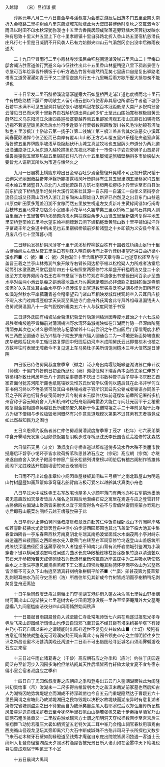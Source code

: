 入越録　　（宋）吕祖谦 撰 


　　淳熈元年八月二十八日自金华与潘叔度为会稽之游辰后出旌孝门五里至闗头南折入会稽路二里桐树岭八里东藕塘城东陂塘此为大溉田甚博他时夏秋之交辄涸今岁雨泽以时田不卬水秋深犹弥漫也十五里含香民居颇成聚落道旁野塘木芙蓉初发映水殊有思致十里义井五里上下仓十里孝顺镇十里自驿路北折入香山路五里宿杭慈潘氏庄凡行七十里是日凝阴不开风袭人已有力始御夹四山云气滃然冈峦出没申后微雨夜遂大 

　　二十九日早冒雨行二里小鳯林寺涉溪屈曲稻塍间泥淖没屦五里苦山二十里梅口邸舍蠲洁胜官道盖行贾避义乌市征往往出此十五里香山林壑稍邃八里下稠岩景德寺寺屋可百年绘事皆朴质饭于小轩方池丛竹皆有趣然稍芜矣七里唐口自是复出驿路老梧离立道旁濯濯如青玉干又二里宿逆旅凡行五十九里晡后雨方歇所歴大抵匆匆不能详也 

　　三十日早发二里石斛桥溪流潺潺崖旁大石如屋桥西走浦江道也度桥而北十里石牛有楼临路楼下牖戸亦明敞主人留小语云创以待使客非其居也所谓石牛者道下塘卧石若牛水满不可见五里洞井居民依小坡植鸡冠花数百本冠距低昻大类尸乡祝鸡翁舍云薄见日已而大霁十里新界自石斛桥道出两山间少旷土至此山围始寛秋稼极目黄云蔚然过义乌东阳浦江永康四县巡检寨婺越界焉五里邵家湾观五指山其巅石如骈拇然近视不若逺望饭民家舍后水竹可步逢驱羊行贾者数百蹄散漫川谷风毛沙肋顿有汧陇秋色五里涉枫江土俗谚云第一扬子江第二钱塘江第三枫江盖甚言其水波恶实小溪耳闻春夏颇湍悍今仅至胫而已南岸有覆斗山山形正方若斗覆五里兴乐槿花夹道室庐篱落皆整五里界牌陇平坡浅草隐隐起伏环山城立真监牧地也五里牌头市道分为两北道出渔浦度浙江入杭东道入越轮蹄担负东视北不能十一市傍斗子岩岩旁狮子山首昻背偃畧类狻猊五里寒热阪五里宿砚石村凡行六十五里屡愒逆旅墙壁横斜多市侩牓帖大要皆尤人语斯其所以为市道与悚然久之 

　　九月一日晨雾上横陇东嶂出日金晕吞吐少焉全璧径升晃耀不可正视升数尺韬于云绚采光丽因蔽益竒非浮翳所能揜露稻风叶皆鲜鲜有生意五里里湖五里蔡家坞五里桐木岭五里诸暨县入县北门人烟犹萧疎县方筑社南垣两松樛枝小异里许至市自县治前东折度下桥桥屋半圯矣并大溪行流甚壮其源一自东阳一自浦江一自孝义至街亭合流径县城又径萧山浮桥入浙江县东陶朱山颇雄自入新界已岿然见之出县东门山益逺川原益旷田莱多荒盖沮洳不宜稼而然五里放生桥道左女贞新叶生黄緑间错如行闽粤茘枝林五里马秀才店店旁小室随事莳花草马久罢举矣三里双桥畈二里乌石其南入剡百里而近十五里苦李桥溪碛颇清浅木阴扶疎百余步入山径五里至新店湾复得平地五里栗桥登栗岭五里冷水望东岭神祠缥渺云间下坂稻穟垂黄际山数十里平铺如拭洋洋乎冨哉丰年之象道中所未见也五里宿枫桥镇前岁析诸暨之十乡即镇为义安县今年五月废凡行七十里薄暮小雨 

　　二日辨色发枫桥阴风薄寒十里干溪溪桥榉柳数百株有十围者过桥绕山足行十里古愽岭岭左右皆丛筱五里洪口有别径入明自枫桥而上美竹佳树相望近洪口曲折循小溪水声■〈氵虢〉■〈氵虢〉风物渐佳十里含晖桥亭天章寺路口也遂穿松径至寺寺盖晋王羲之兰亭山林秀润气象开敞寺右臂长冈达桥亭植以松桧疑人力所成者法堂后砌筒引水激髙数尺堂后登阶四五十级有照堂两旁修竹木犀盛开轩槛明洁又登二十余级至方丈眼界颇阔寺右王右军书堂庭下皆杉竹观右军遗像出书堂径田间百余步至曲水亭对凿两小池云是羲之鹅池墨池曲水乃污渠蜿蜓若蚓必非流觞之旧斟酌当是寺前溪但岁久失其处耳由曲水亭穿小径涉溪复出官道数里买舟泛鉴湖湖多堙为田所存仅如溪港然秋水平岸菰蒲青苍会稽秦望云门诸山互相映发城堞楼观跨空入云耳目应接不暇入水门过南堰歴府学天庆观至禹迹寺门舍舟外氏寓舍此寺拜外祖母温国钱夫人伯舅叔舅温国八十一矣气貎视听纔类五六十人与叔度同馆于书室 

　　三日游外氏园有梅坡站台菊潭杞菊堂竹隐蒲涧橘洲因寺废地葺治之十六七成矣最胜者梅坡遶亭皆梅前对蒲涧橘洲野水湾环岛溆掩映如在江湖而竹隐一径深幽阶庭清閟亦其次也又过义恩师院院与杞菊堂邻十年前尝识之午后自园后门穿僧庵度小桥转三两曲至圆通寺旧乃兴福寺子院去岁废兴福入圆通合二为一埽地更新面势端直殿庑华敞殿后犹未毕工循旧路复穿园中归园后边河岸木成阴舅氏云此即蜀桤木也植之方数年往时表里无障蔽今不复见道上车马矣杜子美所谓饱闻桤木三年大信然是日薄阴 

　　四日饭已侍伯舅同叔度詹季章（徽之）泛小舟出南堰绕城縁鉴湖访苏仁伸计议（师德）于偏门外皆前日初至所歴也（阙）颇稳惬砌下瑞香两本面皆丈余仁伸苏子容丞相孙致仕闲居年垂八十道前辈事亹亹不厌出旧书数种管子后子容手书庆厯乙酉家君面付犹苏河阳所藏也纸尾铭欵云惟苏氏世官学以儒何以遗后其在此书非学何立非书何习终以不倦圣贤可及其曰书秩铭戒者子容所识其曰先公铭戒者铭语亦同盖子容之子所识也纸背多废笺简刺字异今制者末云牒件状如前谨牒如前辈所记署衔多杭州官称子容云知府舍人乃知杭州时也归舟烟雨晻霭游大能仁寺闳壮光丽甲于会稽重殿复阁金碧相照寺吴越钱氏所建颓废久矣新于今主僧常坦之手二十年前见坦于此寺方为板下僧相与步败檐毁垣间慨然有兴作意具道规模次第果不愆其素有志者事竟成如此然益知民力之困也 

　　五日义恩师约饭偕者苏仁仲伯舅叔舅潘叔度詹季章丁茂才（松年）七六表弟槩中食开霁晴光发窻心目颇快饭罢复阴晚步过寺桥歴沈氏李氏园皆荒芜独修竹犹森然 

　　六日偕石天民（斗文）潘叔度自寺桥直道过郡庠道傍多流水乔木殊不类廛市教授廰后环碧亭小愒环亭皆水败荷折苇秋思甚浓石应之（宗昭）髙应朝（宗商）亦继来遂自直舍入学夫子殿居中修廊广庭长松错列讲堂榜以明伦后有稽古阁制作皆雄伟而阁下尤胜疎达开豁拥墙密竹如云晚冒雨归 

　　七日雨不可出过詹季章位小阁因重屋楼板其间纵三弓横半之南北取屋山为明逺山竹树歴歴如画芦簟仰承穹窿若船背幽洁极可爱名以越舲其状真类小舟也 

　　八日早过大中戒珠寺王右军故宅也屋多人少颇牢落门有两池亦称右军鹅池墨池畧无意趣政如天章者皆后人强名之耳殿后地渐峻石应之寓居在焉遂与应之登雪轩轩占卧佛殿右偏湖山聚落皆来献状以宜于观雪得名今虽不与雪值然雾雨空蒙亦竒观也寺后即蕺山蕺菜名图经云越王嗜蕺尝采于此 

　　九日早雨少止侍伯舅同潘叔度詹叔章泛舟赴苏仁仲饭舟经卧龙山下竹洲柳岸略如苕霅卧枝拂水尤竒饭罢登舟中涂小泊步游西园郡圃也其北飞盖堂下临大池其中集春堂四隅各一亭东春荣西秋芳南夏阴北冬瑞其南扬波堂面城水木幽茂两小亭对峙东曰逍遥西曰裴回园之西即曲水先入敷荣门右转至右军祠穿修竹坞遂登山山盖版筑所成缭绕深邃曲径回复迷藏亭观乍入者惶惑不知南北山背有流杯岩凿城引鉴湖为小溪穿岩下键以横闸激浪怒鸣过闸遂为曲水长庑华敞榱栋椽柱皆涂斵象竹遶以清流甃以苍石犬牙参错殆若天成俯砌琢石为礅流杯至礅傍辄自近岸盖庑中为三井吸水势使然曲水之上激湍亭惠风阁规橅若都下王公家山顶崇峻庵其胁骋怀亭面亭依山为岩壑然皆涂塈不可支久下山右遶至清真轩刻桷象栟榈平阶茶■〈艹縻〉架甚茂第为蔓草萦乱刺眼耳曲水乃前守史丞相（浩）所凿往年见其新成今竹树皆成阴而亭榭稍稍圮剥矣复登舟还禹迹 

　　十日午后同叔度泛舟过南堰出门穿鉴湖支港斜雨入蓬衣袂沾濡七里独山野桥烟树可画出山口港渐狭又七里道树舍舟步田间泥潦没屐一里许至坚密庵拜外大父墓庵屋纔八九间窻槛幽洁夜分四山风雨翛然始闻秋声 

　　十一日晨起冒雨蹑屐登舟入城至能仁寺赴常坦师饭七六弟在焉遂过报恩光孝寺寺后飞来山即图经所谓怪山也传云自琅邪飞至其说不经其巅有塔采绚甚华塔下有鳗井乃小石窍自唐以来神之谓鳗能时出祅祥近世不复见矣井故依山■〈土幻〉坡陁有古意近僧甃使就整遂无可观濮安懿王祠庙寓此寺有园令领吏卒守之主僧明哲往岁尝识之新昌设蜜术汤甚清美晚还禹迹十二日雨不可出借图经寻近城名山须雨霁徧游晚石应之来宿 

　　十三日过午雨止诸葛寿之（千龄）髙应朝石应之孙季和（应时）约往丁氏园遂同泛舟至新河步入园园多海桧但绾结阏其天性后墙皆密竹轩楹太敞宜夏不宜冬宿东偏小室会宿者叔度应之季和 

　　十四日自丁氏园偕叔度寿之应朝应之季和登舟出五云门入鉴湖湖面独此为阔隆兴初吴给事（芾）浚湖未一二尺多得古棺皆刳木为之盖汉末凿湖前冢墓也然后知古人为湖特因地势筑堤堤立而湖成不待深疏凿也今自五云门重堤隐然达于曹娥五六十里民间谓之省塘此乃故湖堤湖田之民每毁堤以决积水故堤缺而湖废异时有意复湖者第修完省塘则盗湖之田不待废而自为陂泺矣自湖尾入若耶溪过后汉郑弘庙传所记樵风蚤暮迎送舟楫采薪者云至今犹然半里石帆山山横若张帆又数十步秦始皇酒瓮乃山脚两石粗类瓮盎又一二里舣舟游龙瑞宫方士谓之阳明洞天穿松径数百步至宫宫后三峯翔舞飞动势若覆压大畧如栖贤望五老特欠其二耳中峯乃会稽山祠官春秋用事焉由西庑循山径观龙见坛其旁即禹穴乃大石中断成罅殊不古殆非司马子长所探也又数步飞来石老木槎牙石壁如削縁磴道至钱秀才庵遂自东庑出院院皆扄闭独遇一客道士云绵州人复登舟径鉴湖湖天夕照水村渔屋皆被光景日所入诸山如在金雾中天下絶境也暮泊告成观宿于明逺堂下小室 

　　十五日晨谒大禹祠 
